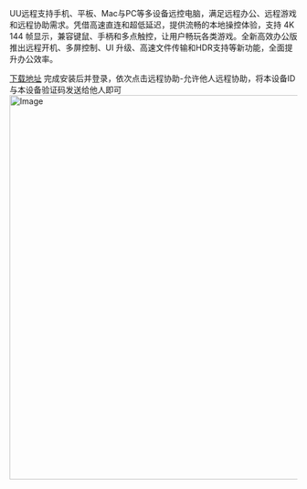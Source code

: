 UU远程支持手机、平板、Mac与PC等多设备远控电脑，满足远程办公、远程游戏和远程协助需求。凭借高速直连和超低延迟，提供流畅的本地操控体验，支持 4K 144 帧显示，兼容键鼠、手柄和多点触控，让用户畅玩各类游戏。全新高效办公版推出远程开机、多屏控制、UI 升级、高速文件传输和HDR支持等新功能，全面提升办公效率。

[下载地址](https://uuyc.163.com/download/)
完成安装后并登录，依次点击远程协助-允许他人远程协助，将本设备ID与本设备验证码发送给他人即可
<img width="918" height="674" alt="Image" src="https://github.com/user-attachments/assets/880c94f5-d2f9-4b23-8997-7fad44ffcea9" />